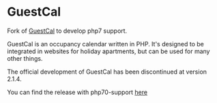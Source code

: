 # GuestCal
Fork of [GuestCal](https://sourceforge.net/projects/guestcal/) to develop php7 support.

GuestCal is an occupancy calendar written in PHP. It's designed to be integrated in websites for holiday apartments, but can be used for many other things.

The official development of GuestCal has been discontinued at version 2.1.4. 

You can find the release with php70-support [here](https://github.com/geimist/GuestCal/releases/tag/2.1.2_php70)
